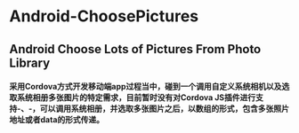 # Android-ChoosePictures

## Android Choose Lots of Pictures From Photo Library

#### 采用Cordova方式开发移动端app过程当中，碰到一个调用自定义系统相机以及选取系统相册多张图片的特定需求，目前暂时没有对Cordova JS插件进行支持-、-，可以调用系统相册，并选取多张图片之后，以数组的形式，包含多张照片地址或者data的形式传递。

#### 
